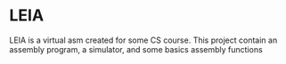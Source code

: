 # LEIA
LEIA is a virtual asm created for some CS course. This project contain an assembly program, a simulator, and some basics assembly functions
